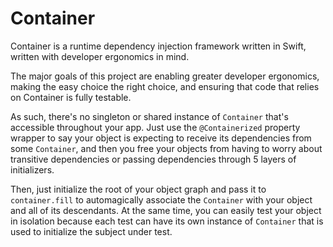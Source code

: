 # Container

Container is a runtime dependency injection framework written in Swift, written with developer ergonomics in mind.

The major goals of this project are enabling greater developer ergonomics, making the easy choice the right choice, and ensuring that code that relies on Container is fully testable.

As such, there's no singleton or shared instance of `Container` that's accessible throughout your app.  Just use the `@Containerized` property wrapper to say your object is expecting to receive its dependencies from some `Container`, and then you free your objects from having to worry about transitive dependencies or passing dependencies through 5 layers of initializers.  

Then, just initialize the root of your object graph and pass it to `container.fill` to automagically associate the `Container` with your object and all of its descendants.  At the same time, you can easily test your object in isolation because each test can have its own instance of `Container` that is used to initialize the subject under test.
